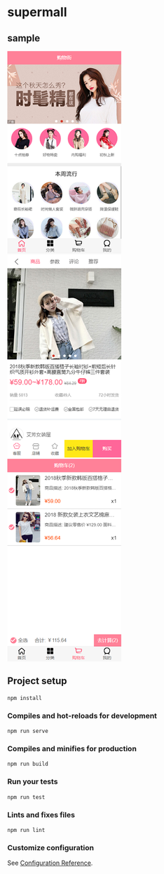 # supermall

## sample
![首页](https://github.com/codinghit/supermall/blob/master/img/1.png)
![详情页](https://github.com/codinghit/supermall/blob/master/img/2.png)
![购物车](https://github.com/codinghit/supermall/blob/master/img/3.png)

## Project setup
```
npm install
```

### Compiles and hot-reloads for development
```
npm run serve
```

### Compiles and minifies for production
```
npm run build
```

### Run your tests
```
npm run test
```

### Lints and fixes files
```
npm run lint
```

### Customize configuration
See [Configuration Reference](https://cli.vuejs.org/config/).
